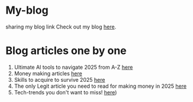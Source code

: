 # My-blog
sharing my blog link
Check out my blog [here](https://fereenspaces.blogspot.com/).
# Blog articles one by one
1. Ultimate AI tools to navigate 2025 from A-Z [here](https://fereenspaces.blogspot.com/2024/12/all-ai-tools-in-one-go-from-z-in.html)
2. Money making articles [here](https://fereenspaces.blogspot.com/2024/03/9-proven-websites-that-pay-in-dollars.html)
3. Skills to acquire to survive 2025 [here](https://fereenspaces.blogspot.com/2024/12/the-ultimate-skill-set-you-must-acquire.html)
4. The only Legit article you need to read for making money in 2025 [here](https://fereenspaces.blogspot.com/2024/12/the-only-legit-article-you-need-to-read.html)
5. Tech-trends you don't want to miss! [here](https://fereenspaces.blogspot.com/2024/12/the-ultimate-skill-set-you-must-acquire.html))
